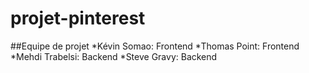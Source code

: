 # projet-pinterest

##Equipe de projet
*Kévin Somao: Frontend
*Thomas Point: Frontend
*Mehdi Trabelsi: Backend
*Steve Gravy: Backend

